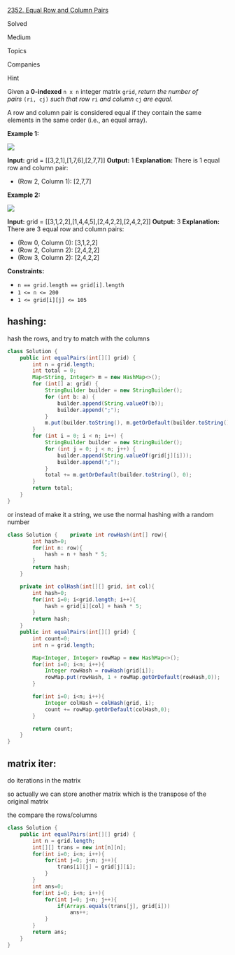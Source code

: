[2352. Equal Row and Column Pairs](https://leetcode.com/problems/equal-row-and-column-pairs/)

Solved

Medium

Topics

Companies

Hint

Given a **0-indexed** `n x n` integer matrix `grid`, _return the number of pairs_ `(ri, cj)` _such that row_ `ri` _and column_ `cj` _are equal_.

A row and column pair is considered equal if they contain the same elements in the same order (i.e., an equal array).

**Example 1:**

![](https://assets.leetcode.com/uploads/2022/06/01/ex1.jpg)

**Input:** grid = [[3,2,1],[1,7,6],[2,7,7]]
**Output:** 1
**Explanation:** There is 1 equal row and column pair:
- (Row 2, Column 1): [2,7,7]

**Example 2:**

![](https://assets.leetcode.com/uploads/2022/06/01/ex2.jpg)

**Input:** grid = [[3,1,2,2],[1,4,4,5],[2,4,2,2],[2,4,2,2]]
**Output:** 3
**Explanation:** There are 3 equal row and column pairs:
- (Row 0, Column 0): [3,1,2,2]
- (Row 2, Column 2): [2,4,2,2]
- (Row 3, Column 2): [2,4,2,2]

**Constraints:**

- `n == grid.length == grid[i].length`
- `1 <= n <= 200`
- `1 <= grid[i][j] <= 105`

## hashing:

hash the rows, and try to match with the columns

```java
class Solution {
    public int equalPairs(int[][] grid) {
        int n = grid.length;
        int total = 0;
        Map<String, Integer> m = new HashMap<>();
        for (int[] a: grid) {
            StringBuilder builder = new StringBuilder();
            for (int b: a) {
                builder.append(String.valueOf(b));
                builder.append(";");
            }
            m.put(builder.toString(), m.getOrDefault(builder.toString(), 0) + 1);
        }
        for (int i = 0; i < n; i++) {
            StringBuilder builder = new StringBuilder();
            for (int j = 0; j < n; j++) {
                builder.append(String.valueOf(grid[j][i]));
                builder.append(";");
            }
            total += m.getOrDefault(builder.toString(), 0);
        }
        return total;
    }
}
```

or instead of make it a string, we use the normal hashing with a random number

```java
class Solution {    private int rowHash(int[] row){
        int hash=0;
        for(int n: row){
            hash = n + hash * 5;
        }
        return hash;
    }

    private int colHash(int[][] grid, int col){
        int hash=0;
        for(int i=0; i<grid.length; i++){
            hash = grid[i][col] + hash * 5;
        }
        return hash;
    }
    public int equalPairs(int[][] grid) {
        int count=0;
        int n = grid.length;

        Map<Integer, Integer> rowMap = new HashMap<>();
        for(int i=0; i<n; i++){
            Integer rowHash = rowHash(grid[i]);
            rowMap.put(rowHash, 1 + rowMap.getOrDefault(rowHash,0));
        }

        for(int i=0; i<n; i++){
            Integer colHash = colHash(grid, i);
            count += rowMap.getOrDefault(colHash,0);
        }

        return count;
    }
}
```

## matrix iter:

do iterations in the matrix

so actually we can store another matrix which is the transpose of the original matrix

the compare the rows/columns

```java
class Solution {
    public int equalPairs(int[][] grid) {
        int n = grid.length;
        int[][] trans = new int[n][n];
        for(int i=0; i<n; i++){
            for(int j=0; j<n; j++){
                trans[i][j] = grid[j][i];
            }
        }
        int ans=0;
        for(int i=0; i<n; i++){
            for(int j=0; j<n; j++){
                if(Arrays.equals(trans[j], grid[i]))
                    ans++;
            }
        }
        return ans;
    }
}
```

